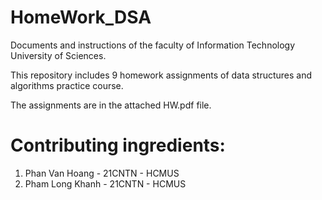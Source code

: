 # HomeWork_DSA
Documents and instructions of the faculty of Information Technology University of Sciences.

This repository includes 9 homework assignments of data structures and algorithms practice course.

The assignments are in the attached HW.pdf file.



# Contributing ingredients:
   1. Phan Van Hoang - 21CNTN - HCMUS
   2. Pham Long Khanh - 21CNTN - HCMUS
